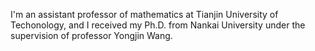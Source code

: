 I'm an assistant professor of mathematics at Tianjin University of Techonology, and I received my Ph.D. from Nankai University under the supervision of professor Yongjin Wang.
